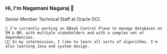

<!--
**Nagamani732/Nagamani732** is a ✨ _special_ ✨ repository because its `README.md` (this file) appears on your GitHub profile.

Here are some ideas to get you started:

- 🔭 I’m currently working on ...
- 🌱 I’m currently learning ...
- 👯 I’m looking to collaborate on ...
- 🤔 I’m looking for help with ...
- 🌍 I've contributed ...
- 💬 Ask me about ...
- 📫 How to reach me: ...
- 😄 Pronouns: ...
- ⚡ Fun fact: ...
-->

### Hi, I'm Nagamani Nagaraj 👋

Senior Member Technical Staff at Oracle OCI.

    🌱 I'm currently working on DBaaS Control Plane to manage databases on VM & BM, with multiple stakeholders and with a complex net of dependencies.
    🐱‍💻 In my intermission, I like to learn all sorts of algorithms. I'm also learning Java and system design.
